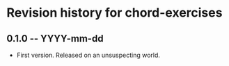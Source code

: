# Revision history for chord-exercises

## 0.1.0 -- YYYY-mm-dd

* First version. Released on an unsuspecting world.
